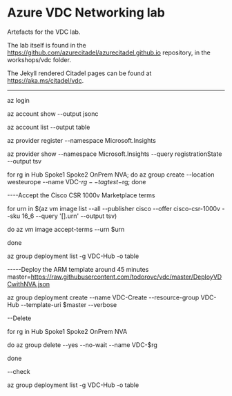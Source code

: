 # Azure VDC Networking lab

Artefacts for the VDC lab.

The lab itself is found in the <https://github.com/azurecitadel/azurecitadel.github.io> repository, in the workshops/vdc folder.

The Jekyll rendered Citadel pages can be found at <https://aka.ms/citadel/vdc>.

-----------------
az login

az account show --output jsonc

az account list --output table

az provider register --namespace Microsoft.Insights

az provider show --namespace Microsoft.Insights --query registrationState --output tsv

for rg in Hub Spoke1 Spoke2 OnPrem NVA;  do az group create --location westeurope --name VDC-$rg --tag test-$rg;  done



----Accept the Cisco CSR 1000v Marketplace terms

for urn in $(az vm image list --all --publisher cisco --offer cisco-csr-1000v --sku 16_6 --query '[].urn' --output tsv)

do az vm image accept-terms --urn $urn

done

az group deployment list -g VDC-Hub -o table

-----Deploy the ARM template  around 45 minutes
master=https://raw.githubusercontent.com/todorovc/vdc/master/DeployVDCwithNVA.json

az group deployment create --name VDC-Create --resource-group VDC-Hub --template-uri $master --verbose




--Delete

for rg in Hub Spoke1 Spoke2 OnPrem NVA

do az group delete --yes --no-wait --name VDC-$rg

done


--check

az group deployment list -g VDC-Hub -o table
